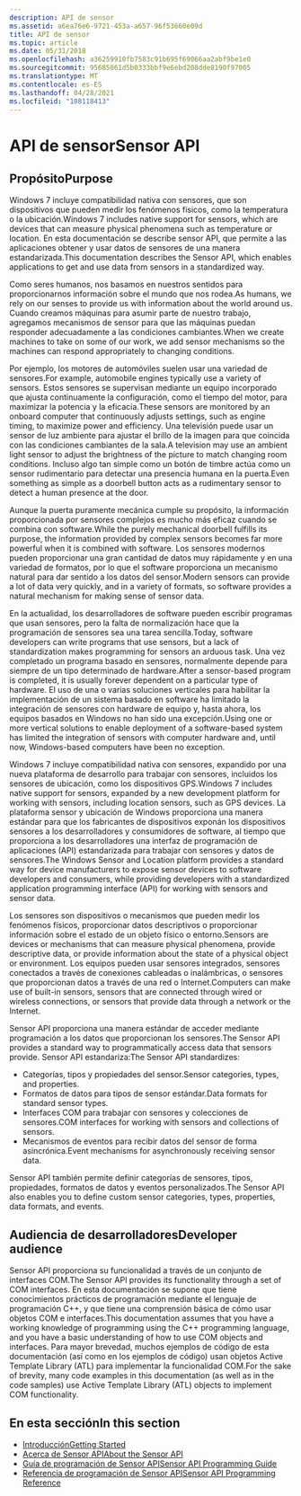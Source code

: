 ```yaml
---
description: API de sensor
ms.assetid: a6ea76e6-9721-453a-a657-96f53660e09d
title: API de sensor
ms.topic: article
ms.date: 05/31/2018
ms.openlocfilehash: a36259910fb7583c91b695f69066aa2abf9be1e0
ms.sourcegitcommit: 95685061d5b0333bbf9e6ebd208dde8190f97005
ms.translationtype: MT
ms.contentlocale: es-ES
ms.lasthandoff: 04/28/2021
ms.locfileid: "108118413"
---
```

# <a name="sensor-api"></a><span data-ttu-id="9c7f2-103">API de sensor</span><span class="sxs-lookup"><span data-stu-id="9c7f2-103">Sensor API</span></span>

## <a name="purpose"></a><span data-ttu-id="9c7f2-104">Propósito</span><span class="sxs-lookup"><span data-stu-id="9c7f2-104">Purpose</span></span>

<span data-ttu-id="9c7f2-105">Windows 7 incluye compatibilidad nativa con sensores, que son dispositivos que pueden medir los fenómenos físicos, como la temperatura o la ubicación.</span><span class="sxs-lookup"><span data-stu-id="9c7f2-105">Windows 7 includes native support for sensors, which are devices that can measure physical phenomena such as temperature or location.</span></span> <span data-ttu-id="9c7f2-106">En esta documentación se describe sensor API, que permite a las aplicaciones obtener y usar datos de sensores de una manera estandarizada.</span><span class="sxs-lookup"><span data-stu-id="9c7f2-106">This documentation describes the Sensor API, which enables applications to get and use data from sensors in a standardized way.</span></span>

<span data-ttu-id="9c7f2-107">Como seres humanos, nos basamos en nuestros sentidos para proporcionarnos información sobre el mundo que nos rodea.</span><span class="sxs-lookup"><span data-stu-id="9c7f2-107">As humans, we rely on our senses to provide us with information about the world around us.</span></span> <span data-ttu-id="9c7f2-108">Cuando creamos máquinas para asumir parte de nuestro trabajo, agregamos mecanismos de sensor para que las máquinas puedan responder adecuadamente a las condiciones cambiantes.</span><span class="sxs-lookup"><span data-stu-id="9c7f2-108">When we create machines to take on some of our work, we add sensor mechanisms so the machines can respond appropriately to changing conditions.</span></span>

<span data-ttu-id="9c7f2-109">Por ejemplo, los motores de automóviles suelen usar una variedad de sensores.</span><span class="sxs-lookup"><span data-stu-id="9c7f2-109">For example, automobile engines typically use a variety of sensors.</span></span> <span data-ttu-id="9c7f2-110">Estos sensores se supervisan mediante un equipo incorporado que ajusta continuamente la configuración, como el tiempo del motor, para maximizar la potencia y la eficacia.</span><span class="sxs-lookup"><span data-stu-id="9c7f2-110">These sensors are monitored by an onboard computer that continuously adjusts settings, such as engine timing, to maximize power and efficiency.</span></span> <span data-ttu-id="9c7f2-111">Una televisión puede usar un sensor de luz ambiente para ajustar el brillo de la imagen para que coincida con las condiciones cambiantes de la sala.</span><span class="sxs-lookup"><span data-stu-id="9c7f2-111">A television may use an ambient light sensor to adjust the brightness of the picture to match changing room conditions.</span></span> <span data-ttu-id="9c7f2-112">Incluso algo tan simple como un botón de timbre actúa como un sensor rudimentario para detectar una presencia humana en la puerta.</span><span class="sxs-lookup"><span data-stu-id="9c7f2-112">Even something as simple as a doorbell button acts as a rudimentary sensor to detect a human presence at the door.</span></span>

<span data-ttu-id="9c7f2-113">Aunque la puerta puramente mecánica cumple su propósito, la información proporcionada por sensores complejos es mucho más eficaz cuando se combina con software.</span><span class="sxs-lookup"><span data-stu-id="9c7f2-113">While the purely mechanical doorbell fulfills its purpose, the information provided by complex sensors becomes far more powerful when it is combined with software.</span></span> <span data-ttu-id="9c7f2-114">Los sensores modernos pueden proporcionar una gran cantidad de datos muy rápidamente y en una variedad de formatos, por lo que el software proporciona un mecanismo natural para dar sentido a los datos del sensor.</span><span class="sxs-lookup"><span data-stu-id="9c7f2-114">Modern sensors can provide a lot of data very quickly, and in a variety of formats, so software provides a natural mechanism for making sense of sensor data.</span></span>

<span data-ttu-id="9c7f2-115">En la actualidad, los desarrolladores de software pueden escribir programas que usan sensores, pero la falta de normalización hace que la programación de sensores sea una tarea sencilla.</span><span class="sxs-lookup"><span data-stu-id="9c7f2-115">Today, software developers can write programs that use sensors, but a lack of standardization makes programming for sensors an arduous task.</span></span> <span data-ttu-id="9c7f2-116">Una vez completado un programa basado en sensores, normalmente depende para siempre de un tipo determinado de hardware.</span><span class="sxs-lookup"><span data-stu-id="9c7f2-116">After a sensor-based program is completed, it is usually forever dependent on a particular type of hardware.</span></span> <span data-ttu-id="9c7f2-117">El uso de una o varias soluciones verticales para habilitar la implementación de un sistema basado en software ha limitado la integración de sensores con hardware de equipo y, hasta ahora, los equipos basados en Windows no han sido una excepción.</span><span class="sxs-lookup"><span data-stu-id="9c7f2-117">Using one or more vertical solutions to enable deployment of a software-based system has limited the integration of sensors with computer hardware and, until now, Windows-based computers have been no exception.</span></span>

<span data-ttu-id="9c7f2-118">Windows 7 incluye compatibilidad nativa con sensores, expandido por una nueva plataforma de desarrollo para trabajar con sensores, incluidos los sensores de ubicación, como los dispositivos GPS.</span><span class="sxs-lookup"><span data-stu-id="9c7f2-118">Windows 7 includes native support for sensors, expanded by a new development platform for working with sensors, including location sensors, such as GPS devices.</span></span> <span data-ttu-id="9c7f2-119">La plataforma sensor y ubicación de Windows proporciona una manera estándar para que los fabricantes de dispositivos exponán los dispositivos sensores a los desarrolladores y consumidores de software, al tiempo que proporciona a los desarrolladores una interfaz de programación de aplicaciones (API) estandarizada para trabajar con sensores y datos de sensores.</span><span class="sxs-lookup"><span data-stu-id="9c7f2-119">The Windows Sensor and Location platform provides a standard way for device manufacturers to expose sensor devices to software developers and consumers, while providing developers with a standardized application programming interface (API) for working with sensors and sensor data.</span></span>

<span data-ttu-id="9c7f2-120">Los sensores son dispositivos o mecanismos que pueden medir los fenómenos físicos, proporcionar datos descriptivos o proporcionar información sobre el estado de un objeto físico o entorno.</span><span class="sxs-lookup"><span data-stu-id="9c7f2-120">Sensors are devices or mechanisms that can measure physical phenomena, provide descriptive data, or provide information about the state of a physical object or environment.</span></span> <span data-ttu-id="9c7f2-121">Los equipos pueden usar sensores integrados, sensores conectados a través de conexiones cableadas o inalámbricas, o sensores que proporcionan datos a través de una red o Internet.</span><span class="sxs-lookup"><span data-stu-id="9c7f2-121">Computers can make use of built-in sensors, sensors that are connected through wired or wireless connections, or sensors that provide data through a network or the Internet.</span></span>

<span data-ttu-id="9c7f2-122">Sensor API proporciona una manera estándar de acceder mediante programación a los datos que proporcionan los sensores.</span><span class="sxs-lookup"><span data-stu-id="9c7f2-122">The Sensor API provides a standard way to programmatically access data that sensors provide.</span></span> <span data-ttu-id="9c7f2-123">Sensor API estandariza:</span><span class="sxs-lookup"><span data-stu-id="9c7f2-123">The Sensor API standardizes:</span></span>

-   <span data-ttu-id="9c7f2-124">Categorías, tipos y propiedades del sensor.</span><span class="sxs-lookup"><span data-stu-id="9c7f2-124">Sensor categories, types, and properties.</span></span>
-   <span data-ttu-id="9c7f2-125">Formatos de datos para tipos de sensor estándar.</span><span class="sxs-lookup"><span data-stu-id="9c7f2-125">Data formats for standard sensor types.</span></span>
-   <span data-ttu-id="9c7f2-126">Interfaces COM para trabajar con sensores y colecciones de sensores.</span><span class="sxs-lookup"><span data-stu-id="9c7f2-126">COM interfaces for working with sensors and collections of sensors.</span></span>
-   <span data-ttu-id="9c7f2-127">Mecanismos de eventos para recibir datos del sensor de forma asincrónica.</span><span class="sxs-lookup"><span data-stu-id="9c7f2-127">Event mechanisms for asynchronously receiving sensor data.</span></span>

<span data-ttu-id="9c7f2-128">Sensor API también permite definir categorías de sensores, tipos, propiedades, formatos de datos y eventos personalizados.</span><span class="sxs-lookup"><span data-stu-id="9c7f2-128">The Sensor API also enables you to define custom sensor categories, types, properties, data formats, and events.</span></span>

## <a name="developer-audience"></a><span data-ttu-id="9c7f2-129">Audiencia de desarrolladores</span><span class="sxs-lookup"><span data-stu-id="9c7f2-129">Developer audience</span></span>

<span data-ttu-id="9c7f2-130">Sensor API proporciona su funcionalidad a través de un conjunto de interfaces COM.</span><span class="sxs-lookup"><span data-stu-id="9c7f2-130">The Sensor API provides its functionality through a set of COM interfaces.</span></span> <span data-ttu-id="9c7f2-131">En esta documentación se supone que tiene conocimientos prácticos de programación mediante el lenguaje de programación C++, y que tiene una comprensión básica de cómo usar objetos COM e interfaces.</span><span class="sxs-lookup"><span data-stu-id="9c7f2-131">This documentation assumes that you have a working knowledge of programming using the C++ programming language, and you have a basic understanding of how to use COM objects and interfaces.</span></span> <span data-ttu-id="9c7f2-132">Para mayor brevedad, muchos ejemplos de código de esta documentación (así como en los ejemplos de código) usan objetos Active Template Library (ATL) para implementar la funcionalidad COM.</span><span class="sxs-lookup"><span data-stu-id="9c7f2-132">For the sake of brevity, many code examples in this documentation (as well as in the code samples) use Active Template Library (ATL) objects to implement COM functionality.</span></span>

## <a name="in-this-section"></a><span data-ttu-id="9c7f2-133">En esta sección</span><span class="sxs-lookup"><span data-stu-id="9c7f2-133">In this section</span></span>

-   [<span data-ttu-id="9c7f2-134">Introducción</span><span class="sxs-lookup"><span data-stu-id="9c7f2-134">Getting Started</span></span>](getting-started.md)
-   [<span data-ttu-id="9c7f2-135">Acerca de Sensor API</span><span class="sxs-lookup"><span data-stu-id="9c7f2-135">About the Sensor API</span></span>](about-the-sensor-api.md)
-   [<span data-ttu-id="9c7f2-136">Guía de programación de Sensor API</span><span class="sxs-lookup"><span data-stu-id="9c7f2-136">Sensor API Programming Guide</span></span>](sensor-api-programming-guide.md)
-   [<span data-ttu-id="9c7f2-137">Referencia de programación de Sensor API</span><span class="sxs-lookup"><span data-stu-id="9c7f2-137">Sensor API Programming Reference</span></span>](sensor-api-programming-reference.md)

 

 



